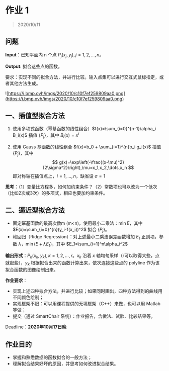 # 作业 1

> 2020/10/11

## 问题

**Input**：已知平面内 n 个点 $P_j(x_j,y_j), j=1,2,\dots,n$。

**Output**: 拟合这些点的函数。

要求：实现不同的拟合方法，并进行比较。输入点集可以进行交互式鼠标指定，或者其他方法生成。

![https://i.bmp.ovh/imgs/2020/10/c10f7ef259809aa0.png](https://i.bmp.ovh/imgs/2020/10/c10f7ef259809aa0.png)

## 一、插值型拟合方法

1. 使用多项式函数（幂基函数的线性组合）$f(x)=\sum_{i=0}^{n-1}\alpha_i B_i(x)$ 插值 $\{P_j\}$，其中 $B_i(x)=x^i$ 

2. 使用 Gauss 基函数的线性组合 $f(x)=b_0 + \sum_{i=1}^{n}b_i g_i(x)$  插值 $\{P_j\}$，其中
   $$
   g(x)=\exp\left(-\frac{(x-\mu)^2}{2\sigma^2}\right),\mu=x_1,x_2,\dots,x_n
   $$
   即对称轴在插值点上，$i=1,\dots,n$，缺省设 $\sigma =1$ 

**思考**：（1）变量比方程多，如何加约束条件？（2）常数项也可以改为一个低次（比如2次或3次）的多项式，相应也要加约束条件。

## 二、逼近型拟合方法

- 固定幂基函数的最高次数m (m<n)，使用最小二乘法：$\min E$，其中 $E(x)=\sum_{i=0}^{n}(y_i-f(x_i))^2$ 拟合 $\{P_j\}$。
- 岭回归（Ridge Regression）：对上述最小二乘法误差函数增加 $E_1$ 正则项，参数 $\lambda$，$\min (E+\lambda E_1)$，其中 $E_1=\sum_{i=1}^n\alpha_i^2$ 

**输出形式**：${P_k}(x_k,y_k),k=1,2,\dots,r$。$x_k$ 沿着 $x$ 轴均匀采样（r可以取得大些，点就密些），$y_k$ 根据拟合出来的函数计算出来，依次连接这些点的 polyline 作为该拟合函数的图像绘制出来。

**作业要求**：

- 实现上述四种拟合方法，并进行比较；如果同时画出，四种方法得到的曲线用不同颜色绘制；
- 实现框架不限：可以用课程提供的无境框架（C++）来做，也可以用 Matlab 等做；
- 提交（通过 SmartChair 系统）：作业报告，含做法、试验、比较结果等。

Deadline：**2020年10月17日晚** 

## 作业目的

- 掌握和熟悉数据的函数拟合的一般方法；
- 理解拟合结果好坏的原因，并思考如何改进拟合结果。

